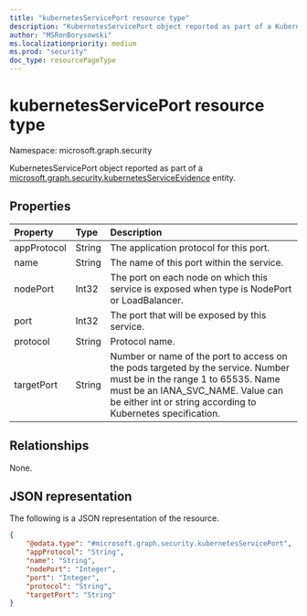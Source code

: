 ```yaml
---
title: "kubernetesServicePort resource type"
description: "KubernetesServicePort object reported as part of a KubernetesServiceEvidence entity"
author: "MSRonBorysowski"
ms.localizationpriority: medium
ms.prod: "security"
doc_type: resourcePageType
---
```


# kubernetesServicePort resource type

Namespace: microsoft.graph.security

KubernetesServicePort object reported as part of a [microsoft.graph.security.kubernetesServiceEvidence](./security-kubernetesserviceevidence.md) entity.


## Properties

|Property|Type|Description|
|:---|:---|:---|
|appProtocol|String|The application protocol for this port.|
|name|String|The name of this port within the service.|
|nodePort|Int32|The port on each node on which this service is exposed when type is NodePort or LoadBalancer.|
|port|Int32|The port that will be exposed by this service.|
|protocol|String| Protocol name.|
|targetPort|String|Number or name of the port to access on the pods targeted by the service. Number must be in the range 1 to 65535. Name must be an IANA_SVC_NAME. Value can be either int or string according to Kubernetes specification.|


## Relationships

None.

## JSON representation

The following is a JSON representation of the resource.
<!-- {
  "blockType": "resource",
  "@odata.type": "microsoft.graph.security.kubernetesServicePort"
}
-->
``` json
{
    "@odata.type": "#microsoft.graph.security.kubernetesServicePort",
    "appProtocol": "String",
    "name": "String",
    "nodePort": "Integer",
    "port": "Integer",
    "protocol": "String",
    "targetPort": "String"
}
```
